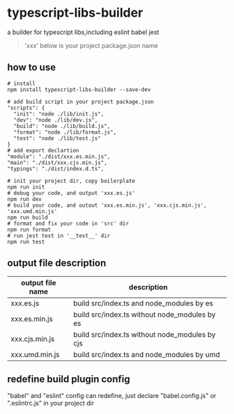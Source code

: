 # typescript-libs-builder

a builder for typescript libs,including eslint babel jest

> 'xxx' below is your project package.json name

## how to use
``` 
# install
npm install typescript-libs-builder --save-dev
```

```
# add build script in your project package.json
"scripts": {
  "init": "node ./lib/init.js",
  "dev": "node ./lib/dev.js",
  "build": "node ./lib/build.js",
  "format": "node ./lib/format.js",
  "test": "node ./lib/test.js"
}
# add export declartion
"module": "./dist/xxx.es.min.js",
"main": "./dist/xxx.cjs.min.js",
"typings": "./dist/index.d.ts",
```

```
# init your project dir, copy boilerplate
npm run init
# debug your code, and output 'xxx.es.js'
npm run dev
# build your code, and outout 'xxx.es.min.js', 'xxx.cjs.min.js', 'xxx.umd.min.js'
npm run build
# format and fix your code in 'src' dir
npm run format
# run jest test in '__test__' dir
npm run test
```

## output file description

|output file name|description|
|---|---|
|xxx.es.js|build src/index.ts and node_modules by es|
|xxx.es.min.js|build src/index.ts without node_modules by es|
|xxx.cjs.min.js|build src/index.ts without node_modules by cjs|
|xxx.umd.min.js|build src/index.ts and node_modules by umd|

## redefine build plugin config
"babel" and "eslint" config can redefine, just declare "babel.config.js" or ".eslintrc.js" in your project dir
